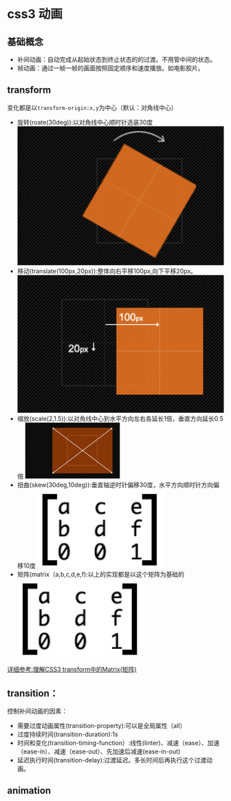 # css3 动画
## 基础概念
- 补间动画：自动完成从起始状态到终止状态的的过渡。不用管中间的状态。
- 帧动画：通过一帧一帧的画面按照固定顺序和速度播放。如电影胶片。

## transform
变化都是以`transform-origin:x,y`为中心（默认：对角线中心）

- 旋转(roate(30deg)):以对角线中心顺时针选装30度
![旋转](https://github.com/gu091120/my-notes/blob/master/static/css3%E5%8A%A8%E7%94%BB-1.png)
- 移动(translate(100px,20px)):整体向右平移100px,向下平移20px。
![移动](https://github.com/gu091120/my-notes/blob/master/static/css3%E5%8A%A8%E7%94%BB-2.png)
- 缩放(scale(2,1.5)):以对角线中心到水平方向左右各延长1倍，垂直方向延长0.5倍
![缩放](https://github.com/gu091120/my-notes/blob/master/static/css3%E5%8A%A8%E7%94%BB-3.png)
- 扭曲(skew(30deg,10deg)):垂直轴逆时针偏移30度，水平方向顺时针方向偏移10度
![扭曲](https://github.com/gu091120/my-notes/blob/master/static/css3%E5%8A%A8%E7%94%BB-4.png)
- 矩阵(matrix（a,b,c,d,e,f):以上的实现都是以这个矩阵为基础的
![矩阵](https://github.com/gu091120/my-notes/blob/master/static/css3%E5%8A%A8%E7%94%BB-5.png)

[详细参考:理解CSS3 transform中的Matrix(矩阵)](https://www.zhangxinxu.com/wordpress/2012/06/css3-transform-matrix-%E7%9F%A9%E9%98%B5/)


## transition：

控制补间动画的因素：

- 需要过度动画属性(transition-property):可以是全局属性（all）
- 过度持续时间(transition-duration):1s
- 时间和变化(transition-timing-function）:线性(linter)、减速（ease）、加速（ease-in）、减速（ease-out）、先加速后减速(ease-in-out)
- 延迟执行时间(transition-delay):过渡延迟。多长时间后再执行这个过渡动画。

## animation